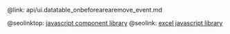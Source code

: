@link: api/ui.datatable_onbeforearearemove_event.md

@seolinktop: [javascript component library](https://webix.com)
@seolink: [excel javascript library](https://webix.com/widget/excel_viewer/)